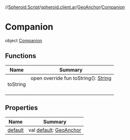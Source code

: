 //[Spheroid Script](../../../index.md)/[spheroid.client.ar](../../index.md)/[GeoAnchor](../index.md)/[Companion](index.md)



# Companion  
 object [Companion](index.md)   


## Functions  
  
|  Name|  Summary| 
|---|---|
| toString| open override fun toString(): [String](../../../spheroid/-string/index.md)  <br><br><br>


## Properties  
  
|  Name|  Summary| 
|---|---|
| [default](index.md#spheroid.client.ar/GeoAnchor.Companion/default/#/PointingToDeclaration/)|  val [default](index.md#spheroid.client.ar/GeoAnchor.Companion/default/#/PointingToDeclaration/): [GeoAnchor](../index.md)   <br>

